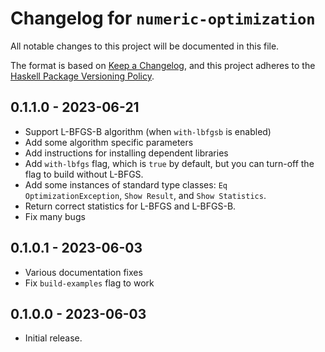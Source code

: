 # Changelog for `numeric-optimization`

All notable changes to this project will be documented in this file.

The format is based on [Keep a Changelog](https://keepachangelog.com/en/1.0.0/),
and this project adheres to the
[Haskell Package Versioning Policy](https://pvp.haskell.org/).

## 0.1.1.0 - 2023-06-21

* Support L-BFGS-B algorithm (when `with-lbfgsb` is enabled)
* Add some algorithm specific parameters
* Add instructions for installing dependent libraries
* Add `with-lbfgs` flag, which is `true` by default, but you can turn-off
  the flag to build without L-BFGS.
* Add some instances of standard type classes: `Eq OptimizationException`,
  `Show Result`, and `Show Statistics`.
* Return correct statistics for L-BFGS and L-BFGS-B.
* Fix many bugs

## 0.1.0.1 - 2023-06-03

* Various documentation fixes
* Fix `build-examples` flag to work

## 0.1.0.0 - 2023-06-03

* Initial release.
